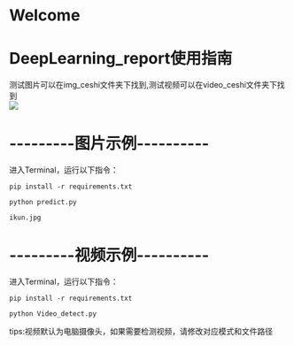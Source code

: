 # Welcome  
# DeepLearning_report使用指南
测试图片可以在img_ceshi文件夹下找到,测试视频可以在video_ceshi文件夹下找到  
![](https://github.com/domadaaaa/SchoolWork/blob/master/深度学习报告代码/img_ceshi/ikun.jpg)  
# ---------图片示例---------- #
进入Terminal，运行以下指令：
```
pip install -r requirements.txt
```
```
python predict.py
```
```
ikun.jpg
```
  
# ---------视频示例---------- #
进入Terminal，运行以下指令：
```
pip install -r requirements.txt
```
```
python Video_detect.py
```
tips:视频默认为电脑摄像头，如果需要检测视频，请修改对应模式和文件路径
